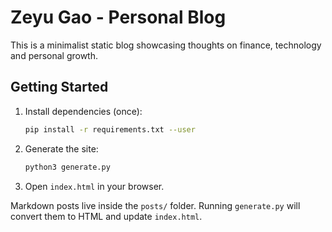 # Zeyu Gao - Personal Blog

This is a minimalist static blog showcasing thoughts on finance, technology and personal growth.

## Getting Started

1. Install dependencies (once):
   ```bash
   pip install -r requirements.txt --user
   ```
2. Generate the site:
   ```bash
   python3 generate.py
   ```
3. Open `index.html` in your browser.

Markdown posts live inside the `posts/` folder. Running `generate.py` will convert them to HTML and update `index.html`.
